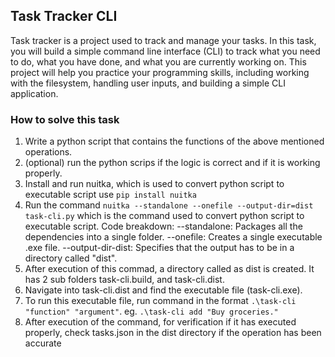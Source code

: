 ## Task Tracker CLI 
Task tracker is a project used to track and manage your tasks. 
In this task, you will build a simple command line interface (CLI) to track what you need to do, what you have done, and what you are currently working on. 
This project will help you practice your programming skills, including working with the filesystem, handling user inputs, and building a simple CLI application.

### How to solve this task
1. Write a python script that contains the functions of the above mentioned operations.
2. (optional) run the python scrips if the logic is correct and if it is working properly.
3. Install and run nuitka, which is used to convert python script to executable script
   use `pip install nuitka`
4. Run the command `nuitka --standalone --onefile --output-dir=dist task-cli.py` which is the command used to convert python script to executable script.
   Code breakdown:
   --standalone: Packages all the dependencies into a single folder.
   --onefile: Creates a single executable .exe file.
   --output-dir-dist: Specifies that the output has to be in a directory called "dist".
5. After execution of this commad, a directory called as dist is created. It has 2 sub folders task-cli.build, and task-cli.dist.
6. Navigate into task-cli.dist and find the executable file (task-cli.exe).
7. To run this executable file, run command in the format `.\task-cli "function" "argument"`. eg. `.\task-cli add "Buy groceries."`
8. After execution of the command, for verification if it has executed properly, check tasks.json in the dist directory if the operation has been accurate